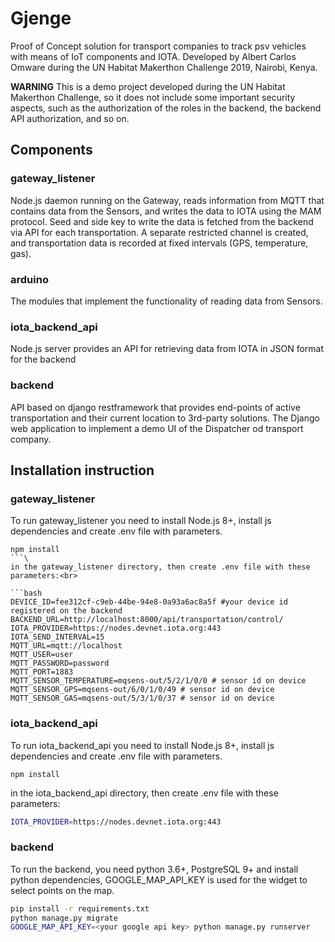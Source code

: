 # Gjenge

Proof of Concept solution for transport companies to track psv vehicles  with means of IoT components and IOTA. 
Developed by Albert Carlos Omware during the UN Habitat Makerthon Challenge 2019, Nairobi, Kenya.

**WARNING** This is a demo project developed during the UN Habitat Makerthon Challenge, so it does not include some important security aspects, such as the authorization of the roles in the backend, the backend API authorization, and so on.

## Components

### gateway_listener
Node.js daemon running on the Gateway, reads information from MQTT that contains data from the Sensors, and writes the data to IOTA using the MAM protocol. Seed and side key to write the data is fetched from the backend via API for each transportation. A separate restricted channel is created, and transportation data is recorded at fixed intervals (GPS, temperature, gas).

### arduino
The modules that implement the functionality of reading data from Sensors.

### iota_backend_api
Node.js server provides an API for retrieving data from IOTA in JSON format for the backend

### backend
API based on django restframework that provides end-points of active transportation and their current location to 3rd-party solutions. 
The Django web application to implement a demo UI of the Dispatcher od transport company.

## Installation instruction

### gateway_listener
To run gateway_listener you need to install Node.js 8+, install js dependencies and create .env file with parameters.
```
npm install
```\
in the gateway_listener directory, then create .env file with these parameters:<br>

```bash
DEVICE_ID=fee312cf-c9eb-44be-94e8-0a93a6ac8a5f #your device id registered on the backend
BACKEND_URL=http://localhost:8000/api/transportation/control/
IOTA_PROVIDER=https://nodes.devnet.iota.org:443
IOTA_SEND_INTERVAL=15
MQTT_URL=mqtt://localhost
MQTT_USER=user
MQTT_PASSWORD=password
MQTT_PORT=1883
MQTT_SENSOR_TEMPERATURE=mqsens-out/5/2/1/0/0 # sensor id on device
MQTT_SENSOR_GPS=mqsens-out/6/0/1/0/49 # sensor id on device
MQTT_SENSOR_GAS=mqsens-out/5/3/1/0/37 # sensor id on device
```

### iota_backend_api
To run iota_backend_api you need to install Node.js 8+, install js dependencies and create .env file with parameters.
```
npm install
```
in the iota_backend_api directory, then create .env file with these parameters:<br>
```bash
IOTA_PROVIDER=https://nodes.devnet.iota.org:443
```

### backend
To run the backend, you need python 3.6+, PostgreSQL 9+ and install python dependencies, GOOGLE_MAP_API_KEY is used for the widget to select points on the map.
```bash
pip install -r requirements.txt
python manage.py migrate
GOOGLE_MAP_API_KEY=<your google api key> python manage.py runserver
```